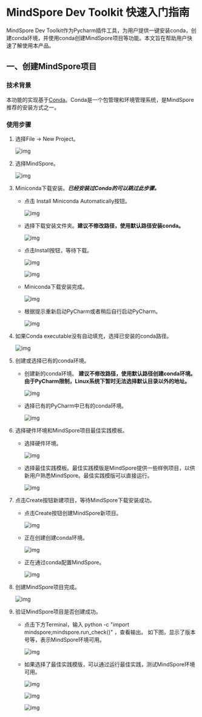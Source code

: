 # MindSpore Dev Toolkit 快速入门指南

MindSpore Dev Toolkit作为Pycharm插件工具，为用户提供一键安装conda，创建conda环境，并使用conda创建MindSpore项目等功能。本文旨在帮助用户快速了解使用本产品。

## 一、创建MindSpore项目

### 技术背景

本功能的实现基于[Conda](https://conda.io)。Conda是一个包管理和环境管理系统，是MindSpore推荐的安装方式之一。

### 使用步骤

1. 选择File -> New Project。

   ![img](./images/clip_image002.jpg)

2. 选择MindSpore。

   ![img](./images/clip_image004.jpg)

3. Miniconda下载安装。***已经安装过Conda的可以跳过此步骤。***
   * 点击 Install Miniconda Automatically按钮。

      ![img](./images/clip_image006.jpg)

   * 选择下载安装文件夹。**建议不修改路径，使用默认路径安装conda。**

      ![img](./images/clip_image008.jpg)

   * 点击Install按钮，等待下载。

      ![img](./images/clip_image010.jpg)

      ![img](./images/clip_image012.jpg)

   * Miniconda下载安装完成。

      ![img](./images/clip_image014.jpg)

   * 根据提示重新启动PyCharm或者稍后自行启动PyCharm。

      ![img](./images/clip_image015.jpg)

4. 如果Conda executable没有自动填充，选择已安装的conda路径。

   ![img](./images/clip_image016.jpg)

5. 创建或选择已有的conda环境。
   * 创建新的conda环境。 **建议不修改路径，使用默认路径创建conda环境。由于PyCharm限制，Linux系统下暂时无法选择默认目录以外的地址。**

      ![img](./images/clip_image018.jpg)

   * 选择已有的PyCharm中已有的conda环境。

      ![img](./images/clip_image019.jpg)

6. 选择硬件环境和MindSpore项目最佳实践模板。
   * 选择硬件环境。

      ![img](./images/clip_image020.jpg)

   * 选择最佳实践模板。最佳实践模版是MindSpore提供一些样例项目，以供新用户熟悉MindSpore。最佳实践模版可以直接运行。

      ![img](./images/clip_image021.jpg)

7. 点击Create按钮新建项目，等待MindSpore下载安装成功。
   * 点击Create按钮创建MindSpore新项目。

      ![img](./images/clip_image022.jpg)

   * 正在创建创建conda环境。

      ![img](./images/clip_image023.jpg)

   * 正在通过conda配置MindSpore。

      ![img](./images/clip_image024.jpg)

8. 创建MindSpore项目完成。

      ![img](./images/clip_image025.jpg)

9. 验证MindSpore项目是否创建成功。
   * 点击下方Terminal，输入 python -c "import mindspore;mindspore.run_check()" ，查看输出。  如下图，显示了版本号等，表示MindSpore环境可用。

      ![img](./images/clip_image026.jpg)

   * 如果选择了最佳实践模版，可以通过运行最佳实践，测试MindSpore环境可用。

      ![img](./images/clip_image027.jpg)

      ![img](./images/clip_image028.jpg)

      ![img](./images/clip_image029.jpg)